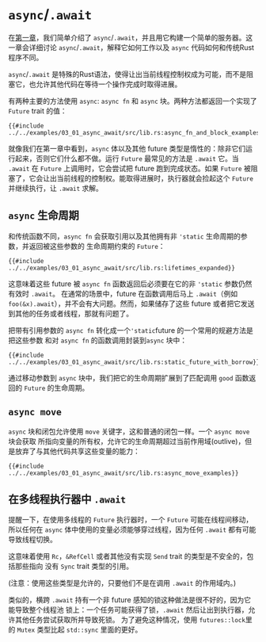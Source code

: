 # `async`/`.await`

在[第一章]，我们简单介绍了 `async`/`.await`，并且用它构建一个简单的服务器。这一章会详细讨论 `async`/`.await`，解释它如何工作以及 `async` 代码如何和传统Rust程序不同。

`async`/`.await` 是特殊的Rust语法，使得让出当前线程控制权成为可能，而不是阻塞它，也允许其他代码在等待一个操作完成时取得进展。

有两种主要的方法使用 `async`: `async fn` 和 `async` 块。两种方法都返回一个实现了 `Future` trait 的值：

```rust,edition2018,ignore
{{#include ../../examples/03_01_async_await/src/lib.rs:async_fn_and_block_examples}}
```

就像我们在第一章中看到，`async` 体以及其他 future 类型是惰性的：除非它们运行起来，否则它们什么都不做。运行 `Future` 最常见的方法是 `.await` 它。当 `.await` 在 `Future` 上调用时，它会尝试把 future 跑到完成状态。如果 `Future` 被阻塞了，它会让出当前线程的控制权。能取得进展时，执行器就会捡起这个 `Future` 并继续执行，让 `.await` 求解。

## `async` 生命周期

和传统函数不同，`async fn` 会获取引用以及其他拥有非 `'static` 生命周期的参数，并返回被这些参数的 生命周期约束的 `Future`：

```rust,edition2018,ignore
{{#include ../../examples/03_01_async_await/src/lib.rs:lifetimes_expanded}}
```

这意味着这些 future 被 `async fn` 函数返回后必须要在它的非 `'static` 参数仍然有效时 `.await`。 在通常的场景中，future 在函数调用后马上 `.await`（例如 `foo(&x).await`），并不会有大问题。然而，如果储存了这些 future 或者把它发送到其他的任务或者线程，那就有问题了。

把带有引用参数的 `async fn` 转化成一个`'static`future 的一个常用的规避方法是把这些参数 和对 `async fn` 的函数调用封装到`async` 块中：

```rust,edition2018,ignore
{{#include ../../examples/03_01_async_await/src/lib.rs:static_future_with_borrow}}
```

通过移动参数到 `async` 块中，我们把它的生命周期扩展到了匹配调用 `good` 函数返回的 `Future` 的生命周期。

## `async move`

`async` 块和闭包允许使用 `move` 关键字，这和普通的闭包一样。一个 `async move` 块会获取 所指向变量的所有权，允许它的生命周期超过当前作用域(outlive)，但是放弃了与其他代码共享这些变量的能力：

```rust,edition2018,ignore
{{#include ../../examples/03_01_async_await/src/lib.rs:async_move_examples}}
```

## 在多线程执行器中 `.await`

提醒一下，在使用多线程的 `Future` 执行器时，一个 `Future` 可能在线程间移动，所以任何在 `async` 体中使用的变量必须能够穿过线程，因为任何 `.await` 都有可能导致线程切换。

这意味着使用 `Rc`，`&RefCell` 或者其他没有实现 `Send` trait 的类型是不安全的，包括那些指向 没有 `Sync` trait 类型的引用。

(注意：使用这些类型是允许的，只要他们不是在调用 `.await` 的作用域内。)

类似的，横跨 `.await` 持有一个非 future 感知的锁这种做法是很不好的，因为它能导致整个线程池 锁上：一个任务可能获得了锁，`.await` 然后让出到执行器，允许其他任务尝试获取所并导致死锁。 为了避免这种情况，使用 `futures::lock`里的 `Mutex` 类型比起 `std::sync` 里面的更好。


[第一章]: ../01_getting_started/04_async_await_primer.md